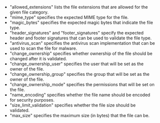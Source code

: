  - "allowed_extensions" lists the file extensions that are allowed for the given file category.
 - "mime_type" specifies the expected MIME type for the file.
 - "magic_bytes" specifies the expected magic bytes that indicate the file type.
 - "header_signatures" and "footer_signatures" specify the expected header and footer signatures that can be used to validate the file type.
 - "antivirus_scan" specifies the antivirus scan implementation that can be used to scan the file for malware.
 - "change_ownership" specifies whether ownership of the file should be changed after it is validated.
 - "change_ownership_user" specifies the user that will be set as the owner of the file.
 - "change_ownership_group" specifies the group that will be set as the owner of the file.
 - "change_ownership_mode" specifies the permissions that will be set on the file.
 - "name_encoding" specifies whether the file name should be encoded for security purposes.
 - "size_limit_validation" specifies whether the file size should be validated.
 - "max_size" specifies the maximum size (in bytes) that the file can be.